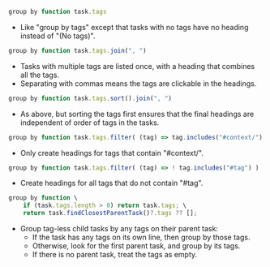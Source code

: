 <!-- placeholder to force blank line before included text -->


```javascript
group by function task.tags
```

- Like "group by tags" except that tasks with no tags have no heading instead of "(No tags)".

```javascript
group by function task.tags.join(", ")
```

- Tasks with multiple tags are listed once, with a heading that combines all the tags.
- Separating with commas means the tags are clickable in the headings.

```javascript
group by function task.tags.sort().join(", ")
```

- As above, but sorting the tags first ensures that the final headings are independent of order of tags in the tasks.

```javascript
group by function task.tags.filter( (tag) => tag.includes("#context/") )
```

- Only create headings for tags that contain "#context/".

```javascript
group by function task.tags.filter( (tag) => ! tag.includes("#tag") )
```

- Create headings for all tags that do not contain "#tag".

```javascript
group by function \
    if (task.tags.length > 0) return task.tags; \
    return task.findClosestParentTask()?.tags ?? [];
```

- Group tag-less child tasks by any tags on their parent task:
  - If the task has any tags on its own line, then group by those tags.
  - Otherwise, look for the first parent task, and group by its tags.
  - If there is no parent task, treat the tags as empty.


<!-- placeholder to force blank line after included text -->
